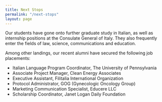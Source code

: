 ```yaml
---
title: Next Stops
permalink: "/next-stops"
layout: page
---
```


Our students have gone onto further graduate study in  Italian, as well as internship positions at the Consulate General of Italy. They also frequently enter the fields of law, science, communications and education.

Among other landings, our recent alumni have secured the following job placements:

- Italian Language Program Coordinator, The University of Pennsylvania
- Associate Project Manager, Clean Energy Associates
- Executive Assistant, Filitalia International Organization
- Protocol Administrator, GOG (Gynecologic Oncology Group)
- Marketing Communication Specialist, Educere LLC
- Scholarship Coordinator, Janet Logan Daily Foundation
